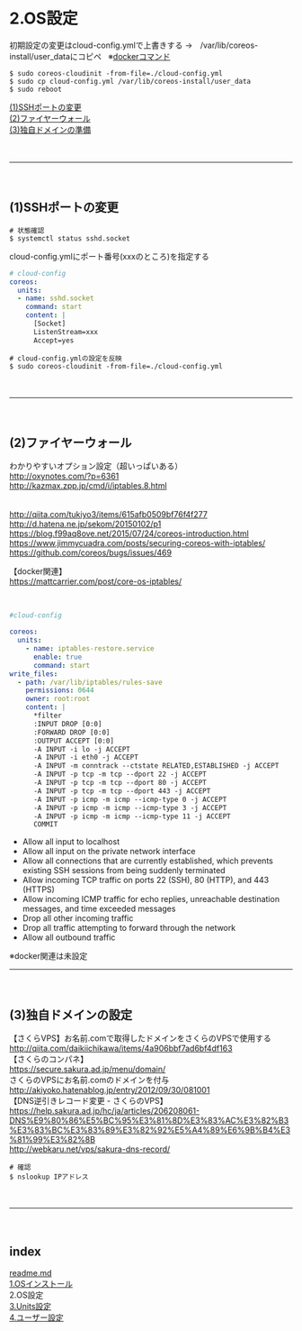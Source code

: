 # 2.OS設定

初期設定の変更はcloud-config.ymlで上書きする  →　/var/lib/coreos-install/user_dataにコピペ  
※[dockerコマンド](http://qiita.com/curseoff/items/a9e64ad01d673abb6866)  


```
$ sudo coreos-cloudinit -from-file=./cloud-config.yml
$ sudo cp cloud-config.yml /var/lib/coreos-install/user_data
$ sudo reboot
```

<a href="#anc1">(1)SSHポートの変更</a>  
<a href="#anc2">(2)ファイヤーウォール</a>  
<a href="#anc3">(3)独自ドメインの準備</a>  

　  
- - - 
　  
<a id="anc1" name="anc1"></a>
## (1)SSHポートの変更

```
# 状態確認
$ systemctl status sshd.socket
```

cloud-config.ymlにポート番号(xxxのところ)を指定する
```cloud-config.yml
# cloud-config
coreos:
  units:
  - name: sshd.socket
    command: start
    content: |
      [Socket]
      ListenStream=xxx
      Accept=yes
```
```
# cloud-config.ymlの設定を反映
$ sudo coreos-cloudinit -from-file=./cloud-config.yml
```


　  
- - - 
　  
<a id="anc2" name="anc2"></a>
## (2)ファイヤーウォール
わかりやすいオプション設定（超いっぱいある）  
http://oxynotes.com/?p=6361  
http://kazmax.zpp.jp/cmd/i/iptables.8.html  
   
　  
http://qiita.com/tukiyo3/items/615afb0509bf76f4f277  
http://d.hatena.ne.jp/sekom/20150102/p1  
https://blog.f99aq8ove.net/2015/07/24/coreos-introduction.html  
https://www.jimmycuadra.com/posts/securing-coreos-with-iptables/  
https://github.com/coreos/bugs/issues/469  

【docker関連】  
https://mattcarrier.com/post/core-os-iptables/  

    

```cloud-config.yml
#cloud-config

coreos:
  units:
    - name: iptables-restore.service
      enable: true
      command: start
write_files:
  - path: /var/lib/iptables/rules-save
    permissions: 0644
    owner: root:root
    content: |
      *filter
      :INPUT DROP [0:0]
      :FORWARD DROP [0:0]
      :OUTPUT ACCEPT [0:0]
      -A INPUT -i lo -j ACCEPT
      -A INPUT -i eth0 -j ACCEPT
      -A INPUT -m conntrack --ctstate RELATED,ESTABLISHED -j ACCEPT
      -A INPUT -p tcp -m tcp --dport 22 -j ACCEPT
      -A INPUT -p tcp -m tcp --dport 80 -j ACCEPT
      -A INPUT -p tcp -m tcp --dport 443 -j ACCEPT
      -A INPUT -p icmp -m icmp --icmp-type 0 -j ACCEPT
      -A INPUT -p icmp -m icmp --icmp-type 3 -j ACCEPT
      -A INPUT -p icmp -m icmp --icmp-type 11 -j ACCEPT
      COMMIT
```
- Allow all input to localhost
- Allow all input on the private network interface
- Allow all connections that are currently established, which prevents existing SSH sessions from being suddenly terminated
- Allow incoming TCP traffic on ports 22 (SSH), 80 (HTTP), and 443 (HTTPS)
- Allow incoming ICMP traffic for echo replies, unreachable destination messages, and time exceeded messages
- Drop all other incoming traffic
- Drop all traffic attempting to forward through the network
- Allow all outbound traffic

※docker関連は未設定
　  
   
- - - 
　  
<a id="anc3" name="anc3"></a>
## (3)独自ドメインの設定
【さくらVPS】お名前.comで取得したドメインをさくらのVPSで使用する  
http://qiita.com/daikiichikawa/items/4a906bbf7ad6bf4df163  
【さくらのコンパネ】  
https://secure.sakura.ad.jp/menu/domain/  
さくらのVPSにお名前.comのドメインを付与  
http://akiyoko.hatenablog.jp/entry/2012/09/30/081001  
【DNS逆引きレコード変更 - さくらのVPS】  
https://help.sakura.ad.jp/hc/ja/articles/206208061-DNS%E9%80%86%E5%BC%95%E3%81%8D%E3%83%AC%E3%82%B3%E3%83%BC%E3%83%89%E3%82%92%E5%A4%89%E6%9B%B4%E3%81%99%E3%82%8B  
http://webkaru.net/vps/sakura-dns-record/  
```
# 確認
$ nslookup IPアドレス
```
　  
- - - 
　  
## index
<a href="./readme.md">readme.md</a>  
<a href="./1.OSインストール.md">1.OSインストール</a>  
2.OS設定  
<a href="./3.Units設定.md">3.Units設定</a>  
<a href="./4.ユーザー設定.md">4.ユーザー設定</a>  
　  
